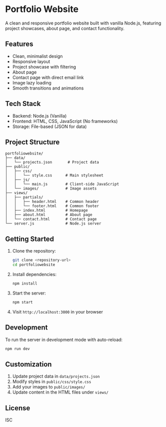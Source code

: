 # Portfolio Website

A clean and responsive portfolio website built with vanilla Node.js, featuring project showcases, about page, and contact functionality.

## Features

- Clean, minimalist design
- Responsive layout
- Project showcase with filtering
- About page
- Contact page with direct email link
- Image lazy loading
- Smooth transitions and animations

## Tech Stack

- Backend: Node.js (Vanilla)
- Frontend: HTML, CSS, JavaScript (No frameworks)
- Storage: File-based (JSON for data)

## Project Structure

```
portfoliowebsite/
├── data/
│   └── projects.json       # Project data
├── public/
│   ├── css/
│   │   └── style.css      # Main stylesheet
│   ├── js/
│   │   └── main.js        # Client-side JavaScript
│   └── images/            # Image assets
├── views/
│   ├── partials/
│   │   ├── header.html    # Common header
│   │   └── footer.html    # Common footer
│   ├── index.html         # Homepage
│   ├── about.html         # About page
│   └── contact.html       # Contact page
└── server.js              # Node.js server
```

## Getting Started

1. Clone the repository:
   ```bash
   git clone <repository-url>
   cd portfoliowebsite
   ```

2. Install dependencies:
   ```bash
   npm install
   ```

3. Start the server:
   ```bash
   npm start
   ```

4. Visit `http://localhost:3000` in your browser

## Development

To run the server in development mode with auto-reload:
```bash
npm run dev
```

## Customization

1. Update project data in `data/projects.json`
2. Modify styles in `public/css/style.css`
3. Add your images to `public/images/`
4. Update content in the HTML files under `views/`

## License

ISC 